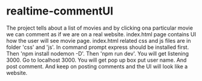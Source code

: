 # realtime-commentUI

The project tells about a list of movies and by clicking ona particular movie we can comment as if we are on a real website.
index.html page contains UI how the user will see movie page.
index.html related css and js files are in folder 'css' and 'js'.
In command prompt express should be installed first.
Then 'npm install nodemon -D'.
Then 'npm run dev'.
You will get listening 3000.
Go to localhost 3000.
You will get pop up box put user name.
And post comment.
And keep on posting comments and the UI will look like a website.
